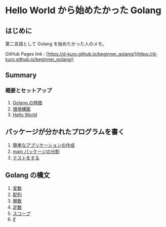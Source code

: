 # Hello World から始めたかった Golang

## はじめに

第二言語として Golang を始めたかった人のメモ。

GitHub Pages link : [https://d-kuro.github.io/beginner_golang/](https://d-kuro.github.io/beginner_golang/)

## Summary

### 概要とセットアップ

1. [Golang の特徴](./section1_setup/overview.md)
2. [環境構築](./section1_setup/install.md)
3. [Hello World](./section1_setup/helloworld.md)

## パッケージが分かれたプログラムを書く

1. [簡単なアプリケーションの作成](./section2_app/application.md)
2. [main パッケージの分割](./section2_app/split_main.md)
3. [テストをする](./section2_app/test.md)

## Golang の構文

1. [変数](./section3_grammar/variable.md)
2. [配列](./section3_grammar/array.md)
3. [関数](./section3_grammar/function.md)
4. [定数](./section3_grammar/const.md)
5. [スコープ](./section3_grammar/scope.md)
6. [if](./section3_grammar/if.md)
